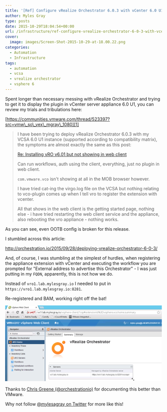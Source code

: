 ```yaml
---
title: '[Ref] Configure vRealize Orchestrator 6.0.3 with vCenter 6.0 U1'
author: Myles Gray
type: posts
date: 2015-10-29T18:04:54+00:00
url: /infrastructure/ref-configure-vrealize-orchestrator-6-0-3-with-vcenter-6-0-u1/
cover:
  image: images/Screen-Shot-2015-10-29-at-18.00.22.png
categories:
  - Automation
  - Infrastructure
tags:
  - automation
  - vcsa
  - vrealize orchestrator
  - vsphere 6
---
```


Spent longer than necessary messing with vRealize Orchestrator and trying to get it to display the plugin in vCenter server appliance 6.0 U1, you can review my trials and tribulations here:

[https://communities.vmware.com/thread/523397?src=vmw\_so\_vex\_mgray\_1080][1]

> I have been trying to deploy vRealize Orchestrator 6.0.3 with my VCSA 6.0 U1 instance (supported according to compatibility matrix), the symptoms are almost exactly the same as this post:
> 
> [Re: Installing vRO v6.01 but not showing in web client][2]
> 
> Can run workflows, auth using the client, everything, just no plugin in web client.
> 
> `com.vmware.vco` isn't showing at all in the MOB browser however.
> 
> I have tried cat-ing the virgo.log file on the VCSA but nothing relating to vco-plugin comes up when I tell vro to register the extension with vcenter.
> 
> All that shows in the web client is the getting started page, nothing else - i have tried restarting the web client service and the appliance, also rebooting the vro appliance - nothing works.

As you can see, even OOTB config is broken for this release.

I stumbled across this article:

<http://orchestration.io/2015/09/28/deploying-vrealize-orchestrator-6-0-3/>

And, of course, I was stumbling at the simplest of hurdles, when registering the appliance extension with vCenter and executing the workflow you are prompted for "External address to advertise this Orchestrator" - I was just putting in my `FQDN`, apparently, this is not how we do.

Instead of `vro1.lab.mylesgray.io` I needed to put in `https://vro1.lab.mylesgray.io:8281`.

Re-registered and BAM, working right off the bat!

![vRealize Orchestrator 6.0.3 vCenter 6.0 U1][3] 

Thanks to [Chris Greene (@orchestrationio)][4] for documenting this better than VMware.

Why not follow [@mylesagray on Twitter][5] for more like this!

 [1]: https://communities.vmware.com/thread/523397?src=vmw_so_vex_mgray_1080
 [2]: https://communities.vmware.com/message/2489425#2489425?src=vmw_so_vex_mgray_1080
 [3]: images/Screen-Shot-2015-10-29-at-18.00.22.png
 [4]: https://twitter.com/orchestrationio
 [5]: https://twitter.com/mylesagray
